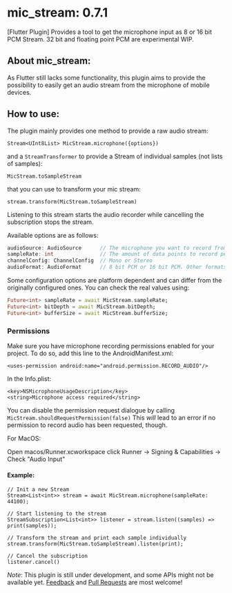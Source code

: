 # mic_stream: 0.7.1

[Flutter Plugin]
Provides a tool to get the microphone input as 8 or 16 bit PCM Stream.
32 bit and floating point PCM are experimental WIP.

## About mic_stream:

As Flutter still lacks some functionality, this plugin aims to provide the possibility to easily get an audio stream from the microphone of mobile devices.

## How to use:

The plugin mainly provides one method to provide a raw audio stream:

`Stream<UInt8List> MicStream.microphone({options})`

and a `StreamTransformer` to provide a Stream of individual samples (not lists of samples):

`MicStream.toSampleStream`

that you can use to transform your mic stream:

`stream.transform(MicStream.toSampleStream)`

Listening to this stream starts the audio recorder
while cancelling the subscription stops the stream.

Available options are as follows:

```dart
audioSource: AudioSource      // The microphone you want to record from
sampleRate: int               // The amount of data points to record per second
channelConfig: ChannelConfig  // Mono or Stereo
audioFormat: AudioFormat      // 8 bit PCM or 16 bit PCM. Other formats are not yet supported
```

Some configuration options are platform dependent and can differ from the originally configured ones.
You can check the real values using:

```dart
Future<int> sampleRate = await MicStream.sampleRate;
Future<int> bitDepth = await MicStream.bitDepth;
Future<int> bufferSize = await MicStream.bufferSize;
```

### Permissions

Make sure you have microphone recording permissions enabled for your project.
To do so, add this line to the AndroidManifest.xml:

`<uses-permission android:name="android.permission.RECORD_AUDIO"/>`

In the Info.plist:

```
<key>NSMicrophoneUsageDescription</key>
<string>Microphone access required</string>
```

You can disable the permission request dialogue by calling
`MicStream.shouldRequestPermission(false)`
This _will_ lead to an error if no permission to record audio has been requested, though.

For MacOS:

Open macos/Runner.xcworkspace
click Runner -> Signing & Capabilities -> Check "Audio Input"

#### Example:

```
// Init a new Stream
Stream<List<int>> stream = await MicStream.microphone(sampleRate: 44100);

// Start listening to the stream
StreamSubscription<List<int>> listener = stream.listen((samples) => print(samples));
```

```
// Transform the stream and print each sample individually
stream.transform(MicStream.toSampleStream).listen(print);
```

```
// Cancel the subscription
listener.cancel()
```

*Note*: This plugin is still under development, and some APIs might not be available yet.
[Feedback](https://github.com/anarchuser/mic_stream/issues) and
[Pull Requests](https://github.com/anarchuser/mic_stream/pulls) are most welcome!
